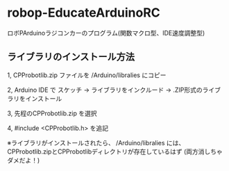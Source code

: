 # robop-EducateArduinoRC
ロボPArduinoラジコンカーのプログラム(関数マクロ型、IDE速度調整型)


## ライブラリのインストール方法
1, CPProbotlib.zip ファイルを /Arduino/libralies にコピー  

2, Arduino IDE で スケッチ → ライブラリをインクルード → .ZIP形式のライブラリをインストール   

3, 先程のCPProbotlib.zip を選択   

4, #include <CPProbotlib.h> を追記   


※ライブラリがインストールされたら、 /Arduino/libralies には、   
CPProbotlib.zipとCPProbotlibディレクトリが存在しているはず (両方消しちゃダメだよ！)
